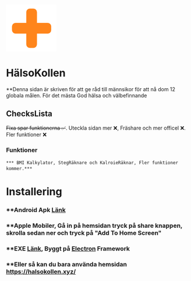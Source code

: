 ![alt text](https://raw.githubusercontent.com/ttvhipo/HalsoKollen/refs/heads/main/bilder/image.png)
# HälsoKollen
**Denna sidan är skriven för att ge råd till männsikor för att nå dom 12 globala målen. För det mästa God hälsa och välbefinnande
## ChecksLista
~~Fixa spar funktionerna ✅~~. Uteckla sidan mer ❌, Fräshare och mer officel ❌. Fler funktioner ❌
### Funktioner
	*** BMI Kalkylator, StegRäknare och KalroieRäknar, Fler funktioner kommer.***
 # Installering
 ### **Android Apk [Länk](https://gofile.io/d/iwRi5M)
 ### **Apple Mobiler, Gå in på hemsidan tryck på share knappen, skrolla sedan ner och tryck på "Add To Home Screen"
 ### **EXE [Länk](https://gofile.io/d/gyqHQ0), Byggt på [Electron](https://www.electronjs.org/) Framework
 ### **Eller så kan du bara använda hemsidan https://halsokollen.xyz/
